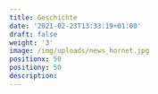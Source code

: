 ```yaml
---
title: Geschichte
date: '2021-02-23T13:33:19+01:00'
draft: false
weight: '3'
image: /img/uploads/news_hornet.jpg
positionx: 50
positiony: 50
description:
---
```

